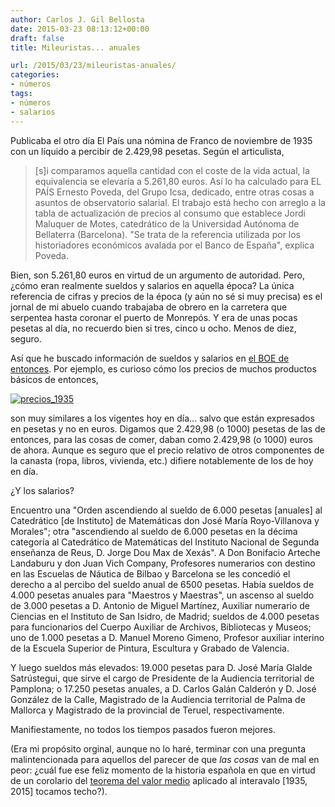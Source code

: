 ```yaml
---
author: Carlos J. Gil Bellosta
date: 2015-03-23 08:13:12+00:00
draft: false
title: Mileuristas... anuales

url: /2015/03/23/mileuristas-anuales/
categories:
- números
tags:
- números
- salarios
---
```


Publicaba el otro día El País una nómina de Franco de noviembre de 1935 con un líquido a percibir de 2.429,98 pesetas. Según el articulista,



<blockquote>[s]i comparamos aquella cantidad con el coste de la vida actual, la equivalencia se elevaría a 5.261,80 euros. Así lo ha calculado para EL PAÍS Ernesto Poveda, del Grupo Icsa, dedicado, entre otras cosas a asuntos de observatorio salarial. El trabajo está hecho con arreglo a la tabla de actualización de precios al consumo que establece Jordi Maluquer de Motes, catedrático de la Universidad Autónoma de Bellaterra (Barcelona). "Se trata de la referencia utilizada por los historiadores económicos avalada por el Banco de España", explica Poveda.</blockquote>



Bien, son 5.261,80 euros en virtud de un argumento de autoridad. Pero, ¿cómo eran realmente sueldos y salarios en aquella época? La única referencia de cifras y precios de la época (y aún no sé si muy precisa) es el jornal de mi abuelo cuando trabajaba de obrero en la carretera que serpentea hasta coronar el puerto de Monrepós. Y era de unas pocas pesetas al día, no recuerdo bien si tres, cinco u ocho. Menos de diez, seguro.

Así que he buscado información de sueldos y salarios en [el BOE de entonces](http://www.boe.es/buscar/gazeta.php). Por ejemplo, es curioso cómo los precios de muchos productos básicos de entonces,

[![precios_1935](/wp-uploads/2015/03/precios_1935.png)
](/wp-uploads/2015/03/precios_1935.png)

son muy similares a los vigentes hoy en día... salvo que están expresados en pesetas y no en euros. Digamos que 2.429,98 (o 1000) pesetas de las de entonces, para las cosas de comer, daban como 2.429,98 (o 1000) euros de ahora. Aunque es seguro que el precio relativo de otros componentes de la canasta (ropa, libros, vivienda, etc.) difiere notablemente de los de hoy en día.

¿Y los salarios?

Encuentro una "Orden ascendiendo al sueldo de 6.000 pesetas [anuales] al Catedrático [de Instituto] de Matemáticas don José María Royo-Villanova y Morales"; otra "ascendiendo al sueldo de 6.000 pesetas en la décima categoría al Catedrático de Matemáticas del Instituto Nacional de Segunda enseñanza de Reus, D. Jorge Dou Max de Xexás". A Don Bonifacio Arteche Landaburu y don Juan Vich Company, Profesores numerarios con destino en las Escuelas de Náutica de Bilbao y Barcelona se les concedió el derecho a al percibo del sueldo anual de 6500 pesetas. Había sueldos de 4.000 pesetas anuales para "Maestros y Maestras", un ascenso al sueldo de 3.000 pesetas a D. Antonio de Miguel Martínez, Auxiliar numerario de Ciencias en el Instituto de San Isidro, de Madrid; sueldos de 4.000 pesetas para funcionarios del Cuerpo Auxiliar de Archivos, Bibliotecas y Museos; uno de 1.000 pesetas a D. Manuel Moreno Gimeno, Profesor auxiliar interino de la Escuela Superior de Pintura, Escultura y Grabado de Valencia.

Y luego sueldos más elevados: 19.000 pesetas para D. José María Glalde Satrústegui, que sirve el cargo de Presidente de la Audiencia territorial de Pamplona; o 17.250 pesetas anuales, a D. Carlos Galán Calderón y D. José González de la Calle, Magistrado de la Audiencia territorial de Palma de Mallorca y Magistrado de la provincial de Teruel, respectivamente.

Manifiestamente, no todos los tiempos pasados fueron mejores.

(Era mi propósito orginal, aunque no lo haré, terminar con una pregunta malintencionada para aquellos del parecer de que _las cosas_ van de mal en peor: ¿cuál fue ese feliz momento de la historia española en que en virtud de un corolario del [teorema del valor medio](http://es.wikipedia.org/wiki/Teorema_del_valor_medio) aplicado al interavalo [1935, 2015] tocamos techo?).
